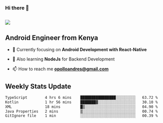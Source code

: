 ### Hi there 👋
<h2 align="left"><img src="https://readme-typing-svg.herokuapp.com?color=000000&lines=I'm+Andrew+Opollo😊;Welcome+to+my+Github😜"> </h2>

## Android Engineer from Kenya


- 🌱 Currently focusing on **Android Development with React-Native**

- 🔭 Also learning **NodeJs** for Backend Development

- 📫 How to reach me **opolloandres@gmail.com**


## Weekly Stats Update
<!--START_SECTION:waka-->

```txt
TypeScript        4 hrs 6 mins    ████████████████░░░░░░░░░   63.72 %
Kotlin            1 hr 56 mins    ███████▓░░░░░░░░░░░░░░░░░   30.10 %
XML               18 mins         █▒░░░░░░░░░░░░░░░░░░░░░░░   04.90 %
Java Properties   2 mins          ▒░░░░░░░░░░░░░░░░░░░░░░░░   00.74 %
GitIgnore file    1 min           ░░░░░░░░░░░░░░░░░░░░░░░░░   00.39 %
```

<!--END_SECTION:waka-->



